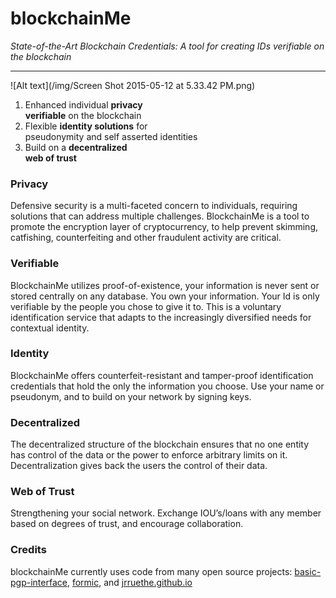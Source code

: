 # blockchainMe
*State-of-the-Art Blockchain Credentials: A tool for creating IDs verifiable on the blockchain*

---

![Alt text](/img/Screen Shot 2015-05-12 at 5.33.42 PM.png)

1. Enhanced individual **privacy** <br>
**verifiable** on the blockchain
2. Flexible **identity solutions** for <br>
pseudonymity and self asserted identities
3. Build on a **decentralized** <br>
**web of trust**

### Privacy
Defensive security is a multi-faceted concern to individuals, requiring solutions that can address multiple challenges. BlockchainMe is a tool to promote the encryption layer of cryptocurrency, to help prevent skimming, catfishing, counterfeiting and other fraudulent activity are critical. 

### Verifiable
BlockchainMe utilizes proof-of-existence, your information is never sent or stored centrally on any database. You own your information. Your Id is only verifiable by the people you chose to give it to. This is a voluntary identification service that adapts to the increasingly diversified needs for contextual identity.  

### Identity  
BlockchainMe offers counterfeit-resistant and tamper-proof identification credentials that hold the only the information you choose. Use your name or pseudonym, and to build on your network by signing keys.

### Decentralized
The decentralized structure of the blockchain ensures that no one entity has control of the data or the power to enforce arbitrary limits on it.  Decentralization gives back the users the control of their data.

### Web of Trust
Strengthening your social network. Exchange IOU’s/loans with any member based on degrees of trust, and encourage collaboration.

### Credits
blockchainMe currently uses code from many open source projects: [basic-pgp-interface](https://github.com/cryptoreddit/basic-pgp-interface), [formic](https://github.com/darobin/formic), and [jrruethe.github.io](http://jrruethe.github.io)
